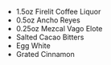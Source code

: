  * 1.5oz Firelit Coffee Liquor
 * 0.5oz Ancho Reyes
 * 0.25oz Mezcal Vago Elote
 * Salted Cacao Bitters
 * Egg White
 * Grated Cinnamon
